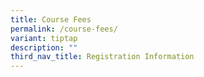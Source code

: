 ```yaml
---
title: Course Fees
permalink: /course-fees/
variant: tiptap
description: ""
third_nav_title: Registration Information
---
```

